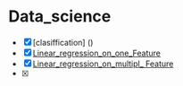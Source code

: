# Data_science
- [x] [clasiffication] ()
- [x] [Linear_regression_on_one_Feature]()
- [x] [Linear_regression_on_multipl_ Feature]()
- [x] 
